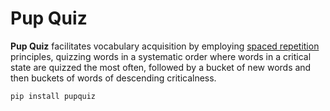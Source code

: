 # Pup Quiz

**Pup Quiz** facilitates vocabulary acquisition by employing [spaced repetition](https://en.wikipedia.org/wiki/Spaced_repetition) principles, quizzing words in a systematic order where words in a critical state are quizzed the most often, followed by a bucket of new words and then buckets of words of descending criticalness.

```
pip install pupquiz
```
